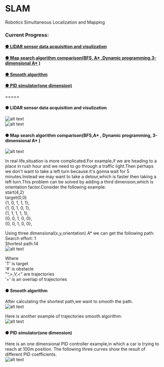 # SLAM
Robotics Simultaneous Localization and Mapping  
### Current Progress:  
#### [● LIDAR sensor data acquisition and visulization](https://github.com/malichao/SLAM/tree/master/LIDAR)  
#### [● Map search algorithm comparison(BFS, A* ,Dynamic programming,3-dimensional A* )](https://github.com/malichao/SLAM/tree/master/SLAM)  
#### [● Smooth algorithm](https://github.com/malichao/SLAM/tree/master/SLAM)  
#### [● PID simulator(one dimension)](https://github.com/malichao/SLAM/tree/master/PID)  
    
=====
    
#### ● LIDAR sensor data acquisition and visulization  
![alt text](https://github.com/malichao/SLAM/blob/master/LIDAR/snapshots/2016%20Feb%2004%20-3.jpg)  
![alt text](https://github.com/malichao/SLAM/blob/master/LIDAR/snapshots/2016%20Feb%2004%20-5.jpg)  
  
#### ● Map search algorithm comparison(BFS,A* , Dynamic programming, 3-dimensional A* )  
![alt text](https://github.com/malichao/SLAM/blob/master/Search/comparison-s.jpg)  
  
In real life,situation is more complicated.For example,if we are heading to a place in rush hour and we need to go through a traffic light.Then perhaps we don't want to take a left turn because it's gonna wait for 5 minutes.Instead we may want to take a detour,which is faster then taking a left turn.This problem can be solved by adding a third dimension,which is orientation factor.Consider the following example:  
start(4,2)  
target(0,0)  
{1, 0, 1, 1, 1},  
{1, 0, 1, 0, 1},  
{1, 1, 1, 1, 1},  
{0, 0, 1, 0, 0},  
{0, 0, 1, 0, 0},	 
    
Using three dimensional(x,y,orientation) A* we can get the following path:  
Search effort: 1  
Shortest path:14  
![alt text](https://github.com/malichao/SLAM/blob/master/SLAM/snapshot/search%20result-s.jpg)  
  
Where  
'T' is target  
'#' is obstacle  
"^,>,V,<" are trajectories  
'+' is an overlap of trajectories  
    
#### ● Smooth algorithm  
After calculating the shortest path,we want to smooth the path.  
![alt text](https://github.com/malichao/SLAM/blob/master/SLAM/snapshot/search%20and%20smooth%20result-s.jpg)  
   
Here is another example of trajectories smooth algorithm:  
![alt text](https://github.com/malichao/SLAM/blob/master/SLAM/snapshot/search%20and%20smooth%20result2-s.jpg)  
   
#### ● PID simulator(one dimension) 
Here is an one dimensional PID controller example,in which a car is trying to reach at 100m position. The following three curves show the result of different PID coefficients.  
![alt text](https://github.com/malichao/SLAM/blob/master/PID/pid1-s.png)   
  
